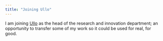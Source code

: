 ```yaml
---
title: "Joining Ullo"
---
```


I am joining [Ullo](http://ullo.fr) as the head of the research and innovation department; an opportunity to transfer some of my work so it could be used for real, for good. 
